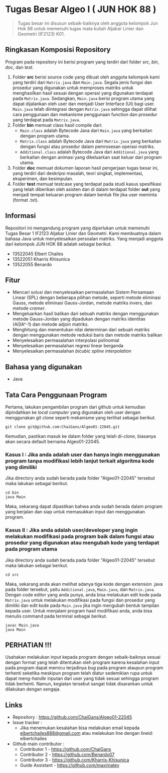 # Tugas Besar Algeo I ( JUN HOK 88 )
> Tugas besar ini disusun sebaik-baiknya oleh anggota kelompok Jun Hok 88 untuk memenuhi tugas mata kuliah Aljabar Linier dan Geometri (IF2123) K01.

## Ringkasan Komposisi Repository
Program pada repository ini berisi program yang terdiri dari folder _src_, _bin_, _doc_, dan _test_.
1. Folder **src** berisi source code yang dibuat oleh anggota kelompok kami yang terdiri dari `Matrix.java` dan `Main.java`. Segala jenis fungsi dan prosedur yang digunakan untuk memproses matriks untuk menghasilkan hasil sesuai dengan operasi yang digunakan terdapat pada `Matrix.java`. Sedangkan, `Main.java` berisi program utama yang dapat dijalankan oleh user dan menjadi User Interface (UI) bagi user. `Main.java` telah diintegrasi dengan `Matrix.java` sehingga dapat dilihat cara penggunaan dan mekanisme penggunaan function dan prosedur yang terdapat pada `Matrix.java`.
2. Folder **bin** memuat class hasil compile dari:
    - `Main.class` adalah Bytecode Java dari `Main.java` yang berkaitan dengan program utama.
    - `Matrix.class` adalah Bytecode Java dari `Matrix.java` yang berkaitan dengan fungsi atau prosedur dalam pemrosesan operasi matriks.
    - `Additional.class` adalah Bytecode Java dari `Additional.java` yang berkaitan dengan animasi yang dikeluarkan saat keluar dari program utama.
3. Folder **doc** memuat dokumen laporan hasil pengerjaan tugas besar ini, yang terdiri dari deskripsi masalah, teori singkat, implementasi, eksperimen, dan kesimpulan.
4. Folder **test** memuat testcase yang terdapat pada studi kasus spesifikasi yang telah diberikan oleh asisten dan di dalam terdapat folder **out** yang menjadi tempat keluaran program dalam bentuk file jika user meminta (format .txt).
   
## Informasi
Repositori ini mengandung program yang diperlukan untuk memenuhi Tugas Besar 1 IF2123 Aljabar Linier dan Geometri. Kami membuatnya dalam bahasa Java untuk menyelesaikan persoalan matriks. Yang menjadi anggota dari kelompok JUN HOK 88 adalah sebagai berikut.
- 13522045 Elbert Chailes
- 13522051 Kharris Khisunica
- 13522055 Benardo

## Fitur
- Mencari solusi dan menyelesaikan permasalahan Sistem Persamaan Linear (SPL) dengan beberapa pilihan metode, seperti metode eliminasi Gauss, metode eliminasi Gauss-Jordan, metode matriks invers, dan metode _cramer_.
- Mengeluarkan hasil balikan dari sebuah matriks dengan menggunakan metode Gauss-Jordan yang dipadukan dengan matriks identitas (AI|IA^-1) dan metode adjoin matriks.
- Menghitung dan menentukan nilai determinan dari sebuah matriks dengan menggunakan metode reduksi baris dan metode matriks balikan
- Menyelesaikan permasalahan interpolasi polinomial
- Menyelesaikan permasalahan regresi linear berganda
- Menyelesaikan permasalahan _bicubic spline interpolation_

## Bahasa yang digunakan
- Java

## Tata Cara Penggunaan Program
Pertama, lakukan pengambilan program dari github untuk kemudian dipindahkan ke _local computer_ yang digunakan oleh user dengan menggunakan git clone seperti mekanisme yang terlihat sebagai berikut.
```shell
git clone git@github.com:ChaiGans/Algeo01-22045.git
```
Kemudian, pastikan masuk ke dalam folder yang telah di-_clone_, biasanya akan secara default bernama Algeo01-22045.

### Kasus I : Jika anda adalah user dan hanya ingin menggunakan program tanpa modifikasi lebih lanjut terkait algoritma kode yang dimiliki
Jika directory anda sudah berada pada folder "Algeo01-22045" tersebut maka lakukan sebagai berikut.
```shell
cd bin
java Main
```
Maka, sekarang dapat dipastikan bahwa anda sudah berada dalam program yang berjalan dan siap untuk memasukkan input dan menggunakan program.

### Kasus II : Jika anda adalah user/developer yang ingin melakukan modifikasi pada program baik dalam fungsi atau prosedur yang digunakan atau mengubah kode yang terdapat pada program utama
Jika directory anda sudah berada pada folder "Algeo01-22045" tersebut maka lakukan sebagai berikut.
```shell
cd src
```
Maka, sekarang anda akan melihat adanya tiga kode dengan extension .java pada folder tersebut, yaitu `Additional.java`, `Main.java`, dan `Matrix.java`. Dengan code editor yang anda punya, anda bisa melakukan edit kode pada `Matrix.java` untuk melakukan modifikasi pada fungsi dan prosedur yang dimiliki dan edit kode pada `Main.java` jika ingin mengubah bentuk tampilan kepada user. Untuk menjalani program hasil modifikasi anda, anda bisa menulis command pada terminal sebagai berikut.
```shell
javac Main.java
java Main
```

## PERHATIAN !!!
Usahakan melakukan input kepada program dengan sebaik-baiknya sesuai dengan format yang telah ditentukan oleh program karena kesalahan input pada program dapat memicu terjadinya _bug_ pada program ataupun program terhenti seketika meskipun program telah diatur sedemikian rupa untuk dapat meng-_handle_ inputan dari user yang tidak sesuai sehingga program tidak berhenti. Namun, kegiatan tersebut sangat tidak disarankan untuk dilakukan dengan sengaja.

## Links
- Repository : https://github.com/ChaiGans/Algeo01-22045
- Issue tracker :
   - Jika menemukan kesalahan bisa melakukan email kepada elbertchailes888@gmail.com atau melakukan line dengan lineid: elbertchailes
- Github main contributor :
   - Contributor 1 - https://github.com/ChaiGans
   - Contributor 2 - https://github.com/Benardo07
   - Contributor 3 - https://github.com/Kharris-Khisunica
   - Guide Assistant - https://github.com/maximatey
